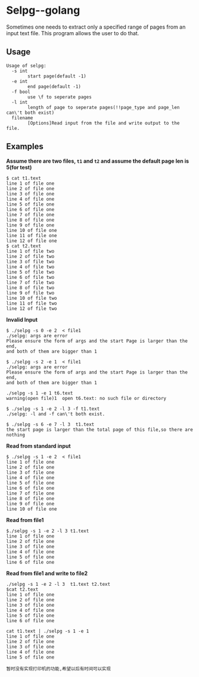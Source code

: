 # Selpg--golang
Sometimes one needs to extract only a specified range of pages from an input text file. This program allows the user to do that.

## Usage

```shell
Usage of selpg:
  -s int
  		start page(default -1)
  -e int
  		end page(default -1)
  -f bool
  		use \f to seperate pages
  -l int
  		length of page to seperate pages(!!page_type and page_len can\'t both exist)
  filename
    	[Options]Read input from the file and write output to the file.
```
## Examples

**Assume there are two files, `t1` and `t2` and assume the default page len is 5(for test)**
```shell
$ cat t1.text
line 1 of file one
line 2 of file one
line 3 of file one
line 4 of file one
line 5 of file one
line 6 of file one
line 7 of file one
line 8 of file one
line 9 of file one
line 10 of file one
line 11 of file one
line 12 of file one
$ cat t2.text
line 1 of file two
line 2 of file two
line 3 of file two
line 4 of file two
line 5 of file two
line 6 of file two
line 7 of file two
line 8 of file two
line 9 of file two
line 10 of file two
line 11 of file two
line 12 of file two
```
**Invalid Input**

```shell
$ ./selpg -s 0 -e 2  < file1
./selpg: args are error
Please ensure the form of args and the start Page is larger than the end,
and both of them are bigger than 1
```
```shell
$ ./selpg -s 2 -e 1  < file1
./selpg: args are error
Please ensure the form of args and the start Page is larger than the end,
and both of them are bigger than 1
```
```shell
./selpg -s 1 -e 1 t6.text
warning(open file)1  open t6.text: no such file or directory
```
```shell
$ ./selpg -s 1 -e 2 -l 3 -f t1.text
./selpg: -l and -f can\'t both exist.
```
```shell
$ ./selpg -s 6 -e 7 -l 3  t1.text
the start page is larger than the total page of this file,so there are nothing
```

**Read from standard input**
```shell
$ ./selpg -s 1 -e 2  < file1
line 1 of file one
line 2 of file one
line 3 of file one
line 4 of file one
line 5 of file one
line 6 of file one
line 7 of file one
line 8 of file one
line 9 of file one
line 10 of file one
```

**Read from file1**
```shell
$./selpg -s 1 -e 2 -l 3 t1.text
line 1 of file one
line 2 of file one
line 3 of file one
line 4 of file one
line 5 of file one
line 6 of file one
```

**Read from file1 and write to file2**
```shell
./selpg -s 1 -e 2 -l 3  t1.text t2.text
$cat t2.text
line 1 of file one
line 2 of file one
line 3 of file one
line 4 of file one
line 5 of file one
line 6 of file one
```
```shell
cat t1.text | ./selpg -s 1 -e 1
line 1 of file one
line 2 of file one
line 3 of file one
line 4 of file one
line 5 of file one
```
`暂时没有实现打印机的功能,希望以后有时间可以实现`


